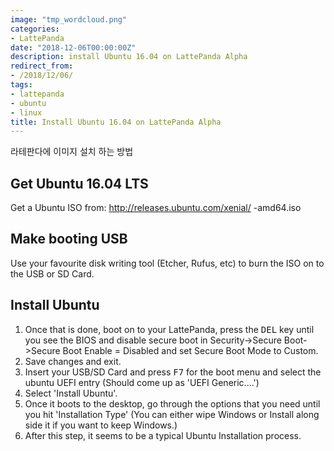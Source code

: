```yaml
---
image: "tmp_wordcloud.png"
categories:
- LattePanda
date: "2018-12-06T00:00:00Z"
description: install Ubuntu 16.04 on LattePanda Alpha
redirect_from:
- /2018/12/06/
tags:
- lattepanda
- ubuntu
- linux
title: Install Ubuntu 16.04 on LattePanda Alpha
---
```


라테판다에 이미지 설치 하는 방법

## Get Ubuntu 16.04 LTS
Get a Ubuntu ISO from: http://releases.ubuntu.com/xenial/ -amd64.iso
## Make booting USB
Use your favourite disk writing tool (Etcher, Rufus, etc) to burn the ISO on to the USB or SD Card.
## Install Ubuntu 
1. Once that is done, boot on to your LattePanda, press the <kbd>DEL</kbd> key until you see the BIOS and disable secure boot in Security->Secure Boot->Secure Boot Enable = Disabled and set Secure Boot Mode to Custom.
2. Save changes and exit.
2. Insert your USB/SD Card and press <kbd>F7</kbd> for the boot menu and select the ubuntu UEFI entry (Should come up as 'UEFI Generic....')
3. Select 'Install Ubuntu'.
4. Once it boots to the desktop, go through the options that you need until you hit 'Installation Type' (You can either wipe Windows or Install along side it if you want to keep Windows.)
5. After this step, it seems to be a typical Ubuntu Installation process.
